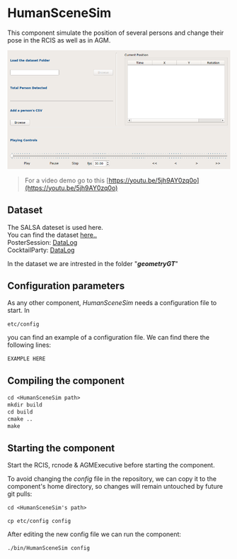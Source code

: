 # HumanSceneSim
This component simulate the position of several persons and change their pose in the RCIS as well as in AGM.

![MainUI](asset/mainUI.png)

> For a video demo go to this [https://youtu.be/5jh9AY0zq0o](https://youtu.be/5jh9AY0zq0o)

## Dataset
The SALSA dateset is used here.\
You can find the dataset [here..](http://tev.fbk.eu/salsa)\
PosterSession: [DataLog](https://drive.google.com/open?id=0Bzf1l8WmTwu0QlpnX0Q5TDdsM0E)\
CocktailParty: [DataLog](https://drive.google.com/open?id=0Bzf1l8WmTwu0QmJjM1NJNC04Z2M)

In the dataset we are intrested in the folder "***geometryGT***"

## Configuration parameters
As any other component, *HumanSceneSim* needs a configuration file to start. In
```
etc/config
```
you can find an example of a configuration file. We can find there the following lines:
```
EXAMPLE HERE
```
## Compiling the component
```
cd <HumanSceneSim path>
mkdir build
cd build
cmake ..
make
```


## Starting the component

Start the RCIS, rcnode & AGMExecutive before starting the component.

To avoid changing the *config* file in the repository, we can copy it to the component's home directory, so changes will remain untouched by future git pulls:

```
cd <HumanSceneSim's path>
```
```
cp etc/config config
```

After editing the new config file we can run the component:

```
./bin/HumanSceneSim config
```
